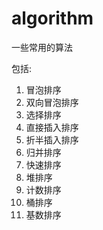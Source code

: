 # algorithm
一些常用的算法

包括:
1. 冒泡排序
2. 双向冒泡排序
3. 选择排序
4. 直接插入排序
5. 折半插入排序
6. 归并排序
7. 快速排序
8. 堆排序
9. 计数排序
10. 桶排序
11. 基数排序